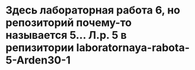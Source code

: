 # Здесь лабораторная работа 6, но репозиторий почему-то называется 5... Л.р. 5 в репизитории laboratornaya-rabota-5-Arden30-1
